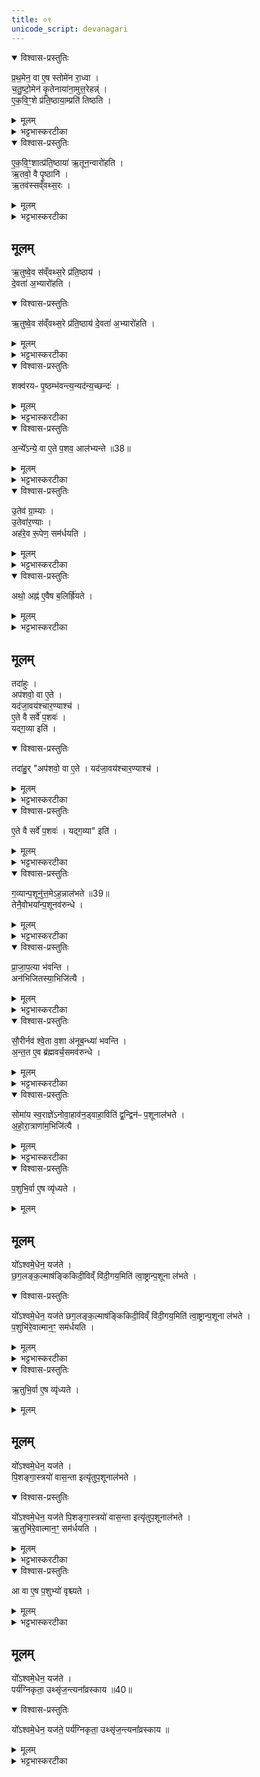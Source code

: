 ```yaml
---
title: ०९
unicode_script: devanagari
---
```



<details open><summary>विश्वास-प्रस्तुतिः</summary>

प्र॒थ॒मेन॒ वा ए॒ष स्तोमे॑न रा॒ध्वा ।  
च॒तु॒ष्टो॒मेन॑ कृ॒तेनाया॑ना॒मुत्त॒रेहन्न्॑ ।  
ए॒क॒वि॒ꣳ॒शे प्र॑ति॒ष्ठाया॒म्प्रति॑ तिष्ठति ।  
</details>

<details><summary>मूलम्</summary>

प्र॒थ॒मेन॒ वा ए॒ष स्तोमे॑न रा॒ध्वा ।  
च॒तु॒ष्टो॒मेन॑ कृ॒तेनाया॑ना॒मुत्त॒रेहन्न्॑ ।  
ए॒क॒वि॒ꣳ॒शे प्र॑ति॒ष्ठाया॒म्प्रति॑ तिष्ठति ।  
</details>

<details><summary>भट्टभास्करटीका</summary>

1प्रथमेनेत्यादि ॥ प्रथमेन स्तोमेन स्तोमवता अह्ना चतुष्टोमेन चतुरुत्तरस्तोमचतुष्टयेन अयानां कालावयवानां मध्ये कृतेन कृतयुगस्थानीयेन कर्मसिद्धिहेतुत्वात्ताच्छब्द्यम् । तादृशेन प्रथमेनाह्ना राष्ट्रा कालसाद्गुण्येन वृद्धिं प्राप्य अविकलकर्मा भूत्वा उत्तरे एकविंशे अहनि प्रतिष्ठायां प्रतिष्ठाभूते प्रतितिष्ठति अविचलितसंबन्धो भवति ।  
</details>

<details open><summary>विश्वास-प्रस्तुतिः</summary>

ए॒क॒वि॒ꣳ॒शात्प्र॑ति॒ष्ठाया॑ ऋ॒तून॒न्वारो॑हति ।  
ऋ॒तवो॒ वै पृ॒ष्ठानि॑ ।  
ऋ॒तव॑स्सव्ँवथ्स॒रः ।  
</details>

<details><summary>मूलम्</summary>

ए॒क॒वि॒ꣳ॒शात्प्र॑ति॒ष्ठाया॑ ऋ॒तून॒न्वारो॑हति ।  
ऋ॒तवो॒ वै पृ॒ष्ठानि॑ ।  
ऋ॒तव॑स्सव्ँवथ्स॒रः ।  
</details>

<details><summary>भट्टभास्करटीका</summary>

ततः प्रतिष्ठाभूतादेकविंशादह्नः प्रथमं ऋतूनन्वारोहति देवीभविष्यति । पृष्ठानामृतुत्वं षट्त्वान्वयेन । ऋतवस्संवत्सरः तदारब्धत्वात् ।  
</details>

## मूलम्
ऋ॒तुष्वे॒व स॑व्ँवथ्स॒रे प्र॑ति॒ष्ठाय॑ ।  
दे॒वता॑ अ॒भ्यारो॑हति ।   
<details open><summary>विश्वास-प्रस्तुतिः</summary>

ऋ॒तुष्वे॒व स॑व्ँवथ्स॒रे प्र॑ति॒ष्ठाय॑ दे॒वता॑ अ॒भ्यारो॑हति ।  
</details>

<details><summary>मूलम्</summary>

ऋ॒तुष्वे॒व स॑व्ँवथ्स॒रे प्र॑ति॒ष्ठाय॑ दे॒वता॑ अ॒भ्यारो॑हति ।  
</details>

<details><summary>भट्टभास्करटीका</summary>

ततः ऋत्वात्मनि संवत्सरे प्रतिष्ठाय देवता अभ्यारोहति देवता लक्षीकृत्य आरोहति देवीभवतीत्यर्थः ।  
</details>

<details open><summary>विश्वास-प्रस्तुतिः</summary>

शक्व॑रयᳶ पृ॒ष्ठम्भ॑वन्त्य॒न्यद॑न्य॒च्छन्दः॑ ।  
</details>

<details><summary>मूलम्</summary>

शक्व॑रयᳶ पृ॒ष्ठम्भ॑वन्त्य॒न्यद॑न्य॒च्छन्दः॑ ।  
</details>

<details><summary>भट्टभास्करटीका</summary>

शाक्वरं साम सर्वं पृष्ठं भवति छन्दस्त्वन्यदन्यद्भवति ।  
</details>

<details open><summary>विश्वास-प्रस्तुतिः</summary>

अ॒न्ये᳚ऽन्ये॒ वा ए॒ते प॒शव॒ आल॑भ्यन्ते ॥38॥  
</details>

<details><summary>मूलम्</summary>

अ॒न्ये᳚ऽन्ये॒ वा ए॒ते प॒शव॒ आल॑भ्यन्ते ॥38॥  
</details>

<details><summary>भट्टभास्करटीका</summary>

अस्मिन् अहनि पशवः खलु अन्येऽन्ये आलभ्यन्ते ।  
</details>

<details open><summary>विश्वास-प्रस्तुतिः</summary>

उ॒तेव॑ ग्रा॒म्याः ।  
उ॒तेवा॑र॒ण्याः ।  
अह॑रे॒व रू॒पेण॒ सम॑र्धयति ।  
</details>

<details><summary>मूलम्</summary>

उ॒तेव॑ ग्रा॒म्याः ।  
उ॒तेवा॑र॒ण्याः ।  
अह॑रे॒व रू॒पेण॒ सम॑र्धयति ।  
</details>

<details><summary>भट्टभास्करटीका</summary>

ग्राम्याश्चैव आरण्याश्चैव तस्मात् अह्नो रूपसमृद्धिमेतेन छन्दोऽन्यत्वेन करोति ।  
</details>

<details open><summary>विश्वास-प्रस्तुतिः</summary>

अथो॒ अह्न॑ ए॒वैष ब॒लिर्ह्रि॑यते ।  
</details>

<details><summary>मूलम्</summary>

अथो॒ अह्न॑ ए॒वैष ब॒लिर्ह्रि॑यते ।  
</details>

<details><summary>भट्टभास्करटीका</summary>

अथो अपि च अह्न एष बलिः ह्रियते उपह्रियते यद्द्विप्रकाराः पशवोऽस्मिन्नालभ्यन्ते ॥
</details>

## मूलम्
तदा॑हुः ।  
अप॑शवो॒ वा ए॒ते ।  
यद॑जा॒वय॑श्चार॒ण्याश्च॑ ।  
ए॒ते वै सर्वे॑ प॒शवः॑ ।  
यद्ग॒व्या इति॑ ।  
<details open><summary>विश्वास-प्रस्तुतिः</summary>

तदा॑हु॒र् "अप॑शवो॒ वा ए॒ते । यद॑जा॒वय॑श्चार॒ण्याश्च॑ ।
</details>

<details><summary>मूलम्</summary>

तदा॑हु॒र् "अप॑शवो॒ वा ए॒ते । यद॑जा॒वय॑श्चार॒ण्याश्च॑ ।
</details>

<details><summary>भट्टभास्करटीका</summary>

2तदाहुरिति ॥ अजावयः आरण्याश्च अपशवः अपशुस्थानीयाः पशुकार्याकरणात् ।  
</details>

<details open><summary>विश्वास-प्रस्तुतिः</summary>

ए॒ते वै सर्वे॑ प॒शवः॑ । यद्ग॒व्या" इति॑ ।  
</details>

<details><summary>मूलम्</summary>

ए॒ते वै सर्वे॑ प॒शवः॑ । यद्ग॒व्या" इति॑ ।  
</details>

<details><summary>भट्टभास्करटीका</summary>

ये पुनः गव्याः गोजातौ साधवः त एव सर्वपशुकार्यकरणात् सर्व एव पशवः ।  
</details>

<details open><summary>विश्वास-प्रस्तुतिः</summary>

ग॒व्यान्प॒शूनु॑त्त॒मेऽह॒न्नाल॑भते ॥39॥  
तेनै॒वोभया᳚न्प॒शूनव॑रुन्धे ।  
</details>

<details><summary>मूलम्</summary>

ग॒व्यान्प॒शूनु॑त्त॒मेऽह॒न्नाल॑भते ॥39॥  
तेनै॒वोभया᳚न्प॒शूनव॑रुन्धे ।  
</details>

<details><summary>भट्टभास्करटीका</summary>

तस्मात् उत्तमे अहनि सर्वस्तोमेऽतिरात्रे गव्यान् पशून् आश्वमेधिकान् ऐकादशिनान्वा आलभते ।  
</details>

<details open><summary>विश्वास-प्रस्तुतिः</summary>

प्रा॒जा॒प॒त्या भ॑वन्ति ।  
अन॑भिजितस्या॒भिजि॑त्यै ।  
</details>

<details><summary>मूलम्</summary>

प्रा॒जा॒प॒त्या भ॑वन्ति ।  
अन॑भिजितस्या॒भिजि॑त्यै ।  
</details>

<details><summary>भट्टभास्करटीका</summary>

तेन ग्राम्यारण्योभयपशुलाभः सर्वेषां प्राजापत्यत्वात् प्रजापतेरेवास्य न किंचिदप्यनभिजितं भवति ॥
</details>

<details open><summary>विश्वास-प्रस्तुतिः</summary>

सौ॒रीर्नव॑ श्वे॒ता व॒शा अ॑नूब॒न्ध्या॑ भवन्ति ।  
अ॒न्त॒त ए॒व ब्र॑ह्मवर्च॒समव॑रुन्धे ।  
</details>

<details><summary>मूलम्</summary>

सौ॒रीर्नव॑ श्वे॒ता व॒शा अ॑नूब॒न्ध्या॑ भवन्ति ।  
अ॒न्त॒त ए॒व ब्र॑ह्मवर्च॒समव॑रुन्धे ।  
</details>

<details><summary>भट्टभास्करटीका</summary>

3सौरीरिति ॥ अनूबन्ध्यास्थाने सौर्यो वशा नव भवन्ति । तत्समाप्तौ यावज्जीवं ब्रह्मवर्चसं लभते ।  
</details>

<details open><summary>विश्वास-प्रस्तुतिः</summary>

सोमा॑य स्व॒राज्ञे॑ऽनोवा॒हाव॑न॒ड्वाहा॒विति॑ द्व॒न्द्विन॑ᳶ प॒शूनाल॑भते ।  
अ॒हो॒रा॒त्राणा॑म॒भिजि॑त्यै ।  
</details>

<details><summary>मूलम्</summary>

सोमा॑य स्व॒राज्ञे॑ऽनोवा॒हाव॑न॒ड्वाहा॒विति॑ द्व॒न्द्विन॑ᳶ प॒शूनाल॑भते ।  
अ॒हो॒रा॒त्राणा॑म॒भिजि॑त्यै ।  
</details>

<details><summary>भट्टभास्करटीका</summary>

द्वंद्विन इति पक्षान्तरम्, द्वे द्वे परिमाणमेषां द्वंद्विनः 'सोमाय स्वराज्ञेऽनोवाहावनड्वाहौ' इत्यादयः, अभिव्यक्तौ द्वंद्वनिपातनम् । तत्र द्वित्वान्वयात् अहोरात्राणां अभिजयाय भवति ॥
</details>

<details open><summary>विश्वास-प्रस्तुतिः</summary>

प॒शुभि॒र्वा ए॒ष व्यृ॑ध्यते ।  
</details>

<details><summary>मूलम्</summary>

प॒शुभि॒र्वा ए॒ष व्यृ॑ध्यते ।  
</details>

## मूलम्
यो᳚ऽश्वमे॒धेन॒ यज॑ते ।  
छ॒ग॒लङ्क॒ल्माष॑ङ्किकिदी॒विव्ँ वि॑दी॒गय॒मिति॑ त्वा॒ष्ट्रान्प॒शूना ल॑भते ।
<details open><summary>विश्वास-प्रस्तुतिः</summary>

यो᳚ऽश्वमे॒धेन॒ यज॑ते छग॒लङ्क॒ल्माष॑ङ्किकिदी॒विव्ँ वि॑दी॒गय॒मिति॑ त्वा॒ष्ट्रान्प॒शूना ल॑भते ।  
प॒शुभि॑रे॒वात्मान॒ꣳ॒ सम॑र्धयति ।  
</details>

<details><summary>मूलम्</summary>

यो᳚ऽश्वमे॒धेन॒ यज॑ते छग॒लङ्क॒ल्माष॑ङ्किकिदी॒विव्ँ वि॑दी॒गय॒मिति॑ त्वा॒ष्ट्रान्प॒शूना ल॑भते ।  
प॒शुभि॑रे॒वात्मान॒ꣳ॒ सम॑र्धयति ।  
</details>

<details><summary>भट्टभास्करटीका</summary>

4पशुभिर्वा इत्यादि ॥ बहुपशुहिंसया पशवोऽस्मिन् अपरक्तास्स्युः । तत्र पात्नीवते कर्मणि त्वाष्ट्रच्छगलाद्यालम्भात् पशुभिस्समृद्धमेनं करोति, त्वष्टुः पशूनां रूपकृत्त्वात् । छगलः छागार्भकः, कल्माषः कृष्णबिन्दुमान्, किकिदीविः तित्तिरिः, छागविशेष इत्येके । यः किकीति शब्दयन् गच्छति, विदीगयः श्वेतबकः, अश्वविशेष इत्येके, अदान्तत्वादनभिप्रेतां दिशं यो याति ॥
</details>

<details open><summary>विश्वास-प्रस्तुतिः</summary>

ऋ॒तुभि॒र्वा ए॒ष व्यृ॑ध्यते ।  
</details>

<details><summary>मूलम्</summary>

ऋ॒तुभि॒र्वा ए॒ष व्यृ॑ध्यते ।  
</details>

## मूलम्
यो᳚ऽश्वमे॒धेन॒ यज॑ते ।  
पि॒शङ्गा॒स्त्रयो॑ वास॒न्ता इत्यृ॑तुप॒शूनाल॑भते ।  
<details open><summary>विश्वास-प्रस्तुतिः</summary>

यो᳚ऽश्वमे॒धेन॒ यज॑ते पि॒शङ्गा॒स्त्रयो॑ वास॒न्ता इत्यृ॑तुप॒शूनाल॑भते ।  
ऋ॒तुभि॑रे॒वात्मान॒ꣳ॒ सम॑र्धयति ।  
</details>

<details><summary>मूलम्</summary>

यो᳚ऽश्वमे॒धेन॒ यज॑ते पि॒शङ्गा॒स्त्रयो॑ वास॒न्ता इत्यृ॑तुप॒शूनाल॑भते ।  
ऋ॒तुभि॑रे॒वात्मान॒ꣳ॒ सम॑र्धयति ।  
</details>

<details><summary>भट्टभास्करटीका</summary>

5ऋतुभिर्वा इति ॥ दीर्घकालमृतुधर्मानादरात् । तत्रागामिवसन्तादिऋतुपशूनामालम्भात् ऋतुभिस्समृद्धमात्मानं करोति ॥
</details>

<details open><summary>विश्वास-प्रस्तुतिः</summary>

आ वा ए॒ष प॒शुभ्यो॑ वृश्च्यते ।  
</details>

<details><summary>मूलम्</summary>

आ वा ए॒ष प॒शुभ्यो॑ वृश्च्यते ।  
</details>

<details><summary>भट्टभास्करटीका</summary>

6आ वा इति ॥ सर्वपशुमारणे पशवोऽपरक्तास्स्युः । पर्यग्निकृताः काश्चित् पशुजातीः उत्सृजन्ति । भूयोवचनमवश्यकर्तव्यत्वाय ।
</details>

## मूलम्
यो᳚ऽश्वमे॒धेन॒ यज॑ते ।  
पर्य॑ग्निकृता॒ उथ्सृ॑ज॒न्त्यना᳚व्रस्काय ॥40॥  
<details open><summary>विश्वास-प्रस्तुतिः</summary>

यो᳚ऽश्वमे॒धेन॒ यज॑ते॒ पर्य॑ग्निकृता॒ उथ्सृ॑ज॒न्त्यना᳚व्रस्काय ॥  
</details>

<details><summary>मूलम्</summary>

यो᳚ऽश्वमे॒धेन॒ यज॑ते॒ पर्य॑ग्निकृता॒ उथ्सृ॑ज॒न्त्यना᳚व्रस्काय ॥  
</details>

<details><summary>भट्टभास्करटीका</summary>

तत् अनाव्रस्काय अच्छेदाय भवति । व्रश्चतेर्घञ्, कुत्वे श्चुत्वस्य निवृत्तेः सकार एव श्रूयते ॥


इति तृतीये नवमे नवमोऽनुवाकः ॥  

</details>

